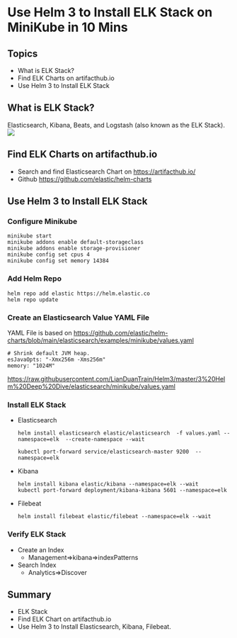 # Use Helm 3 to Install ELK Stack on MiniKube in 10 Mins
## Topics
- What is ELK Stack?
- Find ELK Charts on artifacthub.io
- Use Helm 3 to Install ELK Stack

## What is ELK Stack?
Elasticsearch, Kibana, Beats, and Logstash (also known as the ELK Stack).   
<img src='https://static-www.elastic.co/v3/assets/bltefdd0b53724fa2ce/blt6021954e32bc5527/5bbc9f45560fdc4d0c8e6576/the-elastic-stack-thumb.png' >  

## Find ELK Charts on artifacthub.io
- Search and find Elasticsearch Chart on https://artifacthub.io/
- Github https://github.com/elastic/helm-charts

## Use Helm 3 to Install ELK Stack
### Configure Minikube
```
minikube start
minikube addons enable default-storageclass
minikube addons enable storage-provisioner
minikube config set cpus 4
minikube config set memory 14384

```

### Add Helm Repo 
```
helm repo add elastic https://helm.elastic.co
helm repo update  
```

### Create an Elasticsearch Value YAML File 
YAML File is based on https://github.com/elastic/helm-charts/blob/main/elasticsearch/examples/minikube/values.yaml 

```
# Shrink default JVM heap.
esJavaOpts: "-Xmx256m -Xms256m"
memory: "1024M"
```  
https://raw.githubusercontent.com/LianDuanTrain/Helm3/master/3%20Helm%20Deep%20Dive/elasticsearch/minikube/values.yaml

### Install ELK Stack  
- Elasticsearch    
  ```
  helm install elasticsearch elastic/elasticsearch  -f values.yaml --namespace=elk  --create-namespace --wait
  
  kubectl port-forward service/elasticsearch-master 9200  --namespace=elk
  ```  
- Kibana  
  ```  
  helm install kibana elastic/kibana --namespace=elk --wait
  kubectl port-forward deployment/kibana-kibana 5601 --namespace=elk  
  ```
- Filebeat  
  ```
  helm install filebeat elastic/filebeat --namespace=elk --wait
  ```  


### Verify ELK Stack
- Create an Index
  - Management=>kibana=>indexPatterns
- Search Index  
  - Analytics=>Discover

## Summary
- ELK Stack
- Find ELK Chart on artifacthub.io
- Use Helm 3 to Install Elasticsearch, Kibana, Filebeat.






